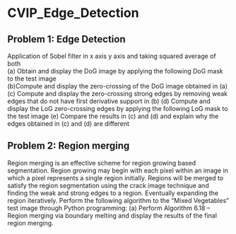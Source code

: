 # CVIP_Edge_Detection

## Problem 1: Edge Detection

Application	of	Sobel	filter	in	x	axis	y	axis	and	taking	squared	average	of	both	
(a)	Obtain	and	display	the	DoG	image	by	applying	the	following	DoG	mask	to	the	test	image	
(b)Compute	and	display	the	zero-crossing	of	the	DoG	image	obtained	in	(a)	
(c)	Compute	and	display	the	zero-crossing	strong	edges	by	removing	weak	edges	that	do	not	have	first	derivative	support	in	(b)
(d)	Compute	and	display	the	LoG	zero-crossing	edges	by	applying	the	following	LoG	mask	to	the	test	image
(e)	Compare	the	results	in	(c)	and	(d)	and	explain	why	the	edges	obtained	in	(c)	and	(d)	are	different		

## Problem	2: Region	merging

Region	merging	is	an	effective	scheme	for	region	growing	based	segmentation.	Region	growing	may	begin	with	each	pixel	within	an	image	in	which	a	pixel	represents	a	single	region	initially.	Regions	will	be	merged	to	satisfy	the	region	segmentation	using the crack image technique and finding the weak and strong edges to a region. Eventually expanding the region iteratively.	Perform	the	following	algorithm	to	the	“Mixed	Vegetables”	test	image	through	Python	programming:	(a)	Perform	Algorithm	6.18	–	Region	merging	via	boundary	melting	and	display	the	results	of	the	final	region	merging.	
